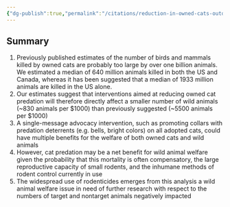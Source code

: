 ```yaml
---
{"dg-publish":true,"permalink":"/citations/reduction-in-owned-cats-outdoors-in-canada-and-the-us-and-animal-welfare-rethink-priorities/","tags":["wild_animals - \"companion_animals USA Canada\""],"created":"2025-10-23T17:42:45.344+01:00","updated":"2025-10-23T19:20:34.061+01:00"}
---
```


## Summary
1.  Previously published estimates of the number of birds and mammals killed by owned cats are probably too large by over one billion animals. We estimated a median of 640 million animals killed in both the US and Canada, whereas it has been suggested that a median of 1933 million animals are killed in the US alone.
2.  Our estimates suggest that interventions aimed at reducing owned cat predation will therefore directly affect a smaller number of wild animals (~830 animals per $1000) than previously suggested (~5500 animals per $1000)
3.  A single-message advocacy intervention, such as promoting collars with predation deterrents (e.g. bells, bright colors) on all adopted cats, could have multiple benefits for the welfare of both owned cats and wild animals
4.  However, cat predation may be a net benefit for wild animal welfare given the probability that this mortality is often compensatory, the large reproductive capacity of small rodents, and the inhumane methods of rodent control currently in use
5.  The widespread use of rodenticides emerges from this analysis a wild animal welfare issue in need of further research with respect to the numbers of target and nontarget animals negatively impacted